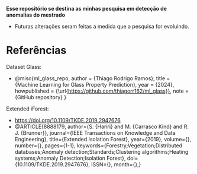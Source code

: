 **Esse repositório se destina as minhas pesquisa em detecção de anomalias do mestrado**
- Futuras alterações seram feitas  a medida que a pesquisa for evoluindo.

# Referências

Dataset Glass:
-  @misc{ml_glass_repo,
    author    = {Thiago Rodrigo Ramos},
    title     = {Machine Learning for Glass Property Prediction},
    year      = {2024},
    howpublished = {\url{https://github.com/thiagorr162/ml_glass}},
    note      = {GitHub repository}
  }

Extended iForest:
- https://doi.org/10.1109/TKDE.2019.2947676
- @ARTICLE{8888179,
author={S. {Hariri} and M. {Carrasco Kind} and R. J. {Brunner}},
journal={IEEE Transactions on Knowledge and Data Engineering},
title={Extended Isolation Forest},
year={2019},
volume={},
number={},
pages={1-1},
keywords={Forestry;Vegetation;Distributed databases;Anomaly detection;Standards;Clustering algorithms;Heating systems;Anomaly Detection;Isolation Forest},
doi={10.1109/TKDE.2019.2947676},
ISSN={},
month={},}
